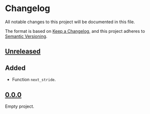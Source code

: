 # Changelog

All notable changes to this project will be documented in this file.

The format is based on [Keep a Changelog](https://keepachangelog.com),
and this project adheres to [Semantic Versioning](https://semver.org).

<!--
Types of changes:
- `Added` for new features;
- `Changed` for changes in existing functionality;
- `Deprecated` for soon-to-be removed features;
- `Removed` for now removed features;
- `Fixed` for any bug fixes;
- `Security` in case of vulnerabilities.
-->

<!-- next-header -->
## [Unreleased]

## Added

- Function `next_stride`.

## [0.0.0]

Empty project.

<!-- next-url -->
[Unreleased]: https://github.com/FedericoStra/NextStride.jl/compare/v0.0.0...HEAD
[0.0.0]: https://github.com/FedericoStra/NextStride.jl/releases/tag/v0.0.0

